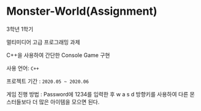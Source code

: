 # Monster-World(Assignment)

3학년 1학기

멀티미디어 고급 프로그래밍 과제

C++을 사용하여 간단한 Console Game 구현

사용 언어: ```C++```

프로젝트 기간 : ```2020.05 ~ 2020.06```

게임 진행 방법 : Password에 1234를 입력한 후 w a s d 방향키를 사용하여 다른 몬스터들보다 더 많은 아이템을 모으면 된다.
